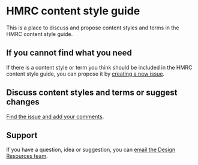 # HMRC content style guide

This is a place to discuss and propose content styles and terms in the HMRC content style guide.

 ## If you cannot find what you need
 
 If there is a content style or term you think should be included in the HMRC content style guide, you can propose it by [creating a new issue](https://github.com/hmrc/HMRC-content-style-guide/issues/new).
 
 ## Discuss content styles and terms or suggest changes
 
[Find the issue and add your comments](https://github.com/hmrc/HMRC-content-style-guide/issues/).
 
 ## Support
 
 If you have a question, idea or suggestion, you can [email the Design Resources team](mailto:design-resources-g@digital.hmrc.gov.uk).

